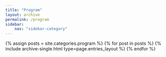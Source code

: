 ```yaml
---
title: "Program"
layout: archive
permalink: /program
sidebar:
    nav: "sidebar-category"
---
```



{% assign posts = site.categories.program %}
{% for post in posts %} {% include archive-single.html type=page.entries_layout %} {% endfor %}
